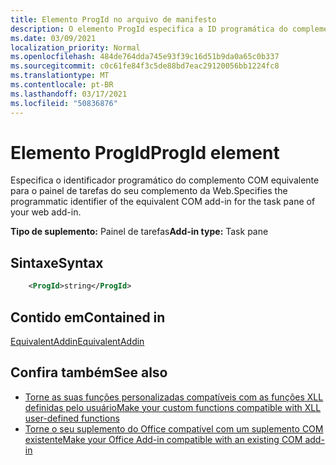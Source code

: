 ```yaml
---
title: Elemento ProgId no arquivo de manifesto
description: O elemento ProgId especifica a ID programática do complemento COM equivalente para o painel de tarefas do seu complemento da Web.
ms.date: 03/09/2021
localization_priority: Normal
ms.openlocfilehash: 484de764dda745e93f39c16d51b9da0a65c0b337
ms.sourcegitcommit: c0c61fe84f3c5de88bd7eac29120056bb1224fc8
ms.translationtype: MT
ms.contentlocale: pt-BR
ms.lasthandoff: 03/17/2021
ms.locfileid: "50836876"
---
```

# <a name="progid-element"></a><span data-ttu-id="719aa-103">Elemento ProgId</span><span class="sxs-lookup"><span data-stu-id="719aa-103">ProgId element</span></span>

<span data-ttu-id="719aa-104">Especifica o identificador programático do complemento COM equivalente para o painel de tarefas do seu complemento da Web.</span><span class="sxs-lookup"><span data-stu-id="719aa-104">Specifies the programmatic identifier of the equivalent COM add-in for the task pane of your web add-in.</span></span>

<span data-ttu-id="719aa-105">**Tipo de suplemento:** Painel de tarefas</span><span class="sxs-lookup"><span data-stu-id="719aa-105">**Add-in type:** Task pane</span></span>

## <a name="syntax"></a><span data-ttu-id="719aa-106">Sintaxe</span><span class="sxs-lookup"><span data-stu-id="719aa-106">Syntax</span></span>

```XML
    <ProgId>string</ProgId>  
```

## <a name="contained-in"></a><span data-ttu-id="719aa-107">Contido em</span><span class="sxs-lookup"><span data-stu-id="719aa-107">Contained in</span></span>

[<span data-ttu-id="719aa-108">EquivalentAddin</span><span class="sxs-lookup"><span data-stu-id="719aa-108">EquivalentAddin</span></span>](equivalentaddin.md)

## <a name="see-also"></a><span data-ttu-id="719aa-109">Confira também</span><span class="sxs-lookup"><span data-stu-id="719aa-109">See also</span></span>

- [<span data-ttu-id="719aa-110">Torne as suas funções personalizadas compatíveis com as funções XLL definidas pelo usuário</span><span class="sxs-lookup"><span data-stu-id="719aa-110">Make your custom functions compatible with XLL user-defined functions</span></span>](../../excel/make-custom-functions-compatible-with-xll-udf.md)
- [<span data-ttu-id="719aa-111">Torne o seu suplemento do Office compatível com um suplemento COM existente</span><span class="sxs-lookup"><span data-stu-id="719aa-111">Make your Office Add-in compatible with an existing COM add-in</span></span>](../../develop/make-office-add-in-compatible-with-existing-com-add-in.md)